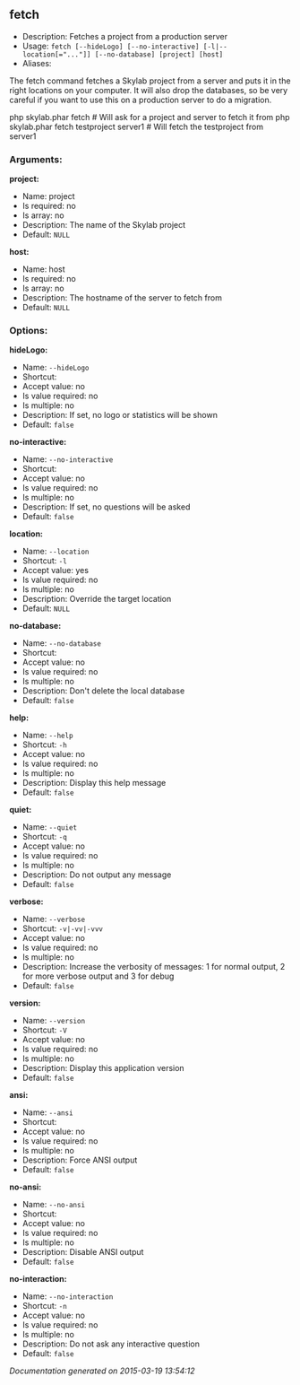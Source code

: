 fetch
-----

* Description: Fetches a project from a production server
* Usage: `fetch [--hideLogo] [--no-interactive] [-l|--location[="..."]] [--no-database] [project] [host]`
* Aliases: <none>

The <info>fetch</info> command fetches a Skylab project from a server and puts it in the right locations on your computer. It
will also drop the databases, so be very careful if you want to use this on a production server to do a migration.

<info>php skylab.phar fetch</info>                         # Will ask for a project and server to fetch it from
<info>php skylab.phar fetch testproject server1</info>     # Will fetch the testproject from server1


### Arguments:

**project:**

* Name: project
* Is required: no
* Is array: no
* Description: The name of the Skylab project
* Default: `NULL`

**host:**

* Name: host
* Is required: no
* Is array: no
* Description: The hostname of the server to fetch from
* Default: `NULL`

### Options:

**hideLogo:**

* Name: `--hideLogo`
* Shortcut: <none>
* Accept value: no
* Is value required: no
* Is multiple: no
* Description: If set, no logo or statistics will be shown
* Default: `false`

**no-interactive:**

* Name: `--no-interactive`
* Shortcut: <none>
* Accept value: no
* Is value required: no
* Is multiple: no
* Description: If set, no questions will be asked
* Default: `false`

**location:**

* Name: `--location`
* Shortcut: `-l`
* Accept value: yes
* Is value required: no
* Is multiple: no
* Description: Override the target location
* Default: `NULL`

**no-database:**

* Name: `--no-database`
* Shortcut: <none>
* Accept value: no
* Is value required: no
* Is multiple: no
* Description: Don't delete the local database
* Default: `false`

**help:**

* Name: `--help`
* Shortcut: `-h`
* Accept value: no
* Is value required: no
* Is multiple: no
* Description: Display this help message
* Default: `false`

**quiet:**

* Name: `--quiet`
* Shortcut: `-q`
* Accept value: no
* Is value required: no
* Is multiple: no
* Description: Do not output any message
* Default: `false`

**verbose:**

* Name: `--verbose`
* Shortcut: `-v|-vv|-vvv`
* Accept value: no
* Is value required: no
* Is multiple: no
* Description: Increase the verbosity of messages: 1 for normal output, 2 for more verbose output and 3 for debug
* Default: `false`

**version:**

* Name: `--version`
* Shortcut: `-V`
* Accept value: no
* Is value required: no
* Is multiple: no
* Description: Display this application version
* Default: `false`

**ansi:**

* Name: `--ansi`
* Shortcut: <none>
* Accept value: no
* Is value required: no
* Is multiple: no
* Description: Force ANSI output
* Default: `false`

**no-ansi:**

* Name: `--no-ansi`
* Shortcut: <none>
* Accept value: no
* Is value required: no
* Is multiple: no
* Description: Disable ANSI output
* Default: `false`

**no-interaction:**

* Name: `--no-interaction`
* Shortcut: `-n`
* Accept value: no
* Is value required: no
* Is multiple: no
* Description: Do not ask any interactive question
* Default: `false`

*Documentation generated on 2015-03-19 13:54:12*
